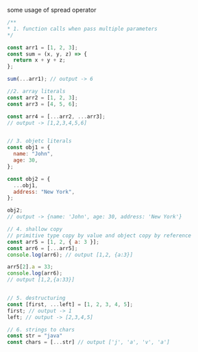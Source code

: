 some usage of spread operator

```js
/**
* 1. function calls when pass multiple parameters
*/

const arr1 = [1, 2, 3];
const sum = (x, y, z) => {
  return x + y + z;
};

sum(...arr1); // output -> 6

//2. array literals
const arr2 = [1, 2, 3];
const arr3 = [4, 5, 6];

const arr4 = [...arr2, ...arr3];
// output -> [1,2,3,4,5,6]


// 3. objetc literals
const obj1 = {
  name: "John",
  age: 30,
};

const obj2 = {
  ...obj1,
  address: "New York",
};

obj2; 
// output -> {name: 'John', age: 30, address: 'New York'}

// 4. shallow copy
// primitive type copy by value and object copy by reference
const arr5 = [1, 2, { a: 3 }];
const arr6 = [...arr5];
console.log(arr6); // output [1,2, {a:3}]

arr5[2].a = 33;
console.log(arr6);
// output [1,2,{a:33}]


// 5. destructuring
const [first, ...left] = [1, 2, 3, 4, 5];
first; // output -> 1
left; // output -> [2,3,4,5]

// 6. strings to chars
const str = "java"
const chars = [...str] // output ['j', 'a', 'v', 'a']
```



[  
](/**%0A*%201.%20function%20calls%20when%20pass%20multiple%20parameters%0A*/%0A)

[  
](/**%0A*%201.%20function%20calls%20when%20pass%20multiple%20parameters%0A*/%0A)

[  
](/**%0A*%201.%20function%20calls%20when%20pass%20multiple%20parameters%0A*/%0A)

